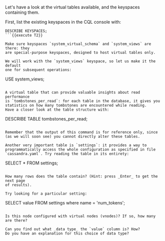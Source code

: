 Let's have a look at the virtual tables available, and the keyspaces containing
them.

First, list the existing keyspaces in the CQL console with:
```
DESCRIBE KEYSPACES;
```{{execute T2}}

Make sure keyspaces `system_virtual_schema` and `system_views` are there: they
are special-purpose keyspaces, designed to host virtual tables only.

We will work with the `system_views` keyspace, so let us make it the default
one for subsequent operations:
```
USE system_views;
```{{execute T2}}

A virtual table that can provide valuable insights about read performance
is `tombstones_per_read`: for each table in the database, it gives you
statistics on how many tombstones are encountered while reading.
Have a closer look at the table structure with:
```
DESCRIBE TABLE tombstones_per_read;
```{{execute T2}}

Remember that the output of this command is for reference only, since
(as we will soon see) you cannot directly alter these tables.

Another very important table is `settings`: it provides a way to
programmatically access the whole configuration as specified in file
`cassandra.yaml`. Try reading the table in its entirety:
```
SELECT * FROM settings;
```{{execute T2}}

How many rows does the table contain? (Hint: press _Enter_ to get the next page
of results).

Try looking for a particular setting:
```
SELECT value FROM settings where name = 'num_tokens';
```{{execute T2}}

Is this node configured with virtual nodes (vnodes)? If so, how many are there?

Can you find out what _data type_ the `value` column is? How?
Do you have an explanation for this choice of data type?
